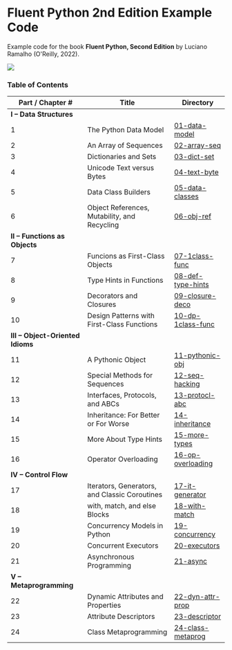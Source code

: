 # Fluent Python 2nd Edition Example Code

Example code for the book **Fluent Python, Second Edition** by Luciano Ramalho (O'Reilly, 2022).

![](https://www.fluentpython.com/images/fluentpython2e-cover-drop-shadow.png)

### Table of Contents

Part / Chapter #|Title|Directory
---|---|---
**I – Data Structures**|
1|The Python Data Model|[01-data-model](01-data-model)
2|An Array of Sequences|[02-array-seq](02-array-seq)
3|Dictionaries and Sets|[03-dict-set](03-dict-set)
4|Unicode Text versus Bytes|[04-text-byte](04-text-byte)
5|Data Class Builders|[05-data-classes](05-data-classes)
6|Object References, Mutability, and Recycling|[06-obj-ref](06-obj-ref)
**II – Functions as Objects**|
7|Funcions as First-Class Objects|[07-1class-func](07-1class-func)
8|Type Hints in Functions|[08-def-type-hints](08-def-type-hints)
9|Decorators and Closures|[09-closure-deco](09-closure-deco)
10|Design Patterns with First-Class Functions|[10-dp-1class-func](10-dp-1class-func)
**III – Object-Oriented Idioms**|
11|A Pythonic Object|[11-pythonic-obj](11-pythonic-obj)
12|Special Methods for Sequences|[12-seq-hacking](12-seq-hacking)
13|Interfaces, Protocols, and ABCs|[13-protocl-abc](13-protocol-abc)
14|Inheritance: For Better or For Worse|[14-inheritance](14-inheritance)
15|More About Type Hints|[15-more-types](15-more-types)
16|Operator Overloading|[16-op-overloading](16-op-overloading)
**IV – Control Flow**|
17|Iterators, Generators, and Classic Coroutines|[17-it-generator](17-it-generator)
18|with, match, and else Blocks|[18-with-match](18-with-match)
19|Concurrency Models in Python|[19-concurrency](19-concurrency)
20|Concurrent Executors|[20-executors](20-executors)
21|Asynchronous Programming|[21-async](21-async)
**V – Metaprogramming**|
22|Dynamic Attributes and Properties|[22-dyn-attr-prop](22-dyn-attr-prop)
23|Attribute Descriptors|[23-descriptor](23-descriptor)
24|Class Metaprogramming|[24-class-metaprog](24-class-metaprog)
